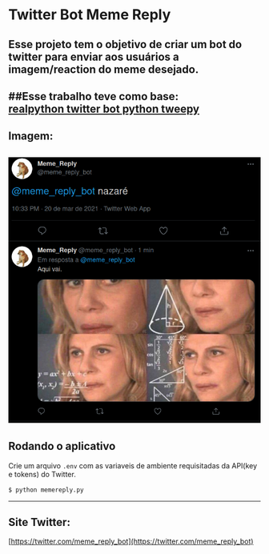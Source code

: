 # Twitter Bot Meme Reply

Esse projeto tem o  objetivo de criar um bot do twitter para enviar aos usuários a imagem/reaction do meme desejado.
---
##Esse trabalho teve como base:  
[realpython twitter bot python tweepy](https://realpython.com/twitter-bot-python-tweepy/)
---
## Imagem:  
![Imagem from twitter](memereply.png)
---
## Rodando o aplicativo  
Crie um arquivo `.env` com as variaveis de ambiente requisitadas da API(key e tokens) do Twitter.  
```bash
$ python memereply.py
```
---
## Site Twitter:  
[https://twitter.com/meme_reply_bot](https://twitter.com/meme_reply_bot)